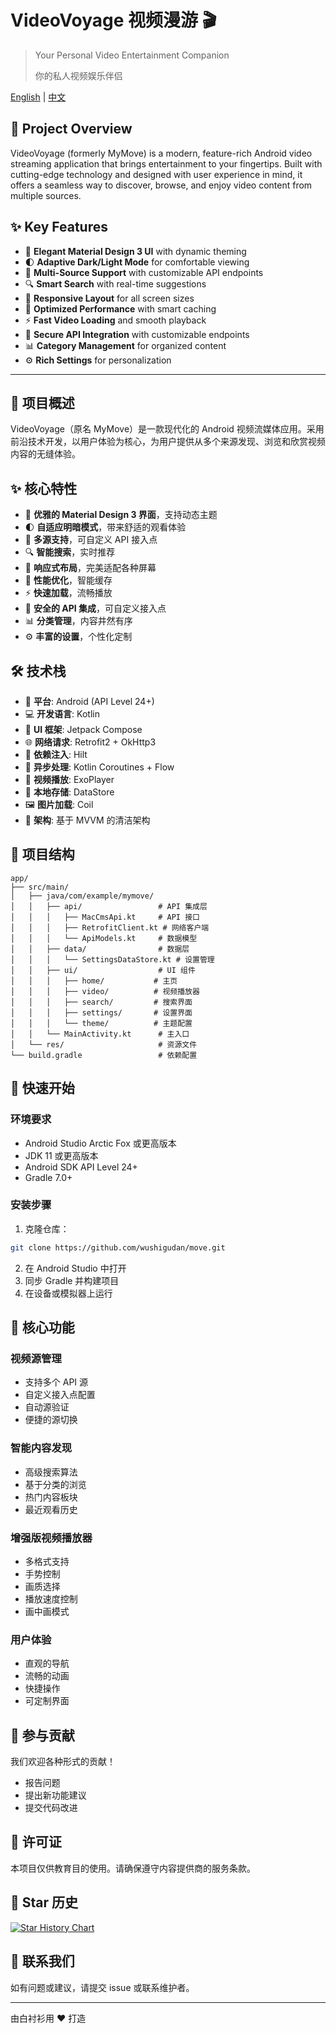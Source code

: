 # VideoVoyage 视频漫游 🎬

> Your Personal Video Entertainment Companion
> 
> 你的私人视频娱乐伴侣

[English](#english) | [中文](#chinese)

<a name="english"></a>
## 🌟 Project Overview
VideoVoyage (formerly MyMove) is a modern, feature-rich Android video streaming application that brings entertainment to your fingertips. Built with cutting-edge technology and designed with user experience in mind, it offers a seamless way to discover, browse, and enjoy video content from multiple sources.

## ✨ Key Features
- 🎨 **Elegant Material Design 3 UI** with dynamic theming
- 🌓 **Adaptive Dark/Light Mode** for comfortable viewing
- 🔄 **Multi-Source Support** with customizable API endpoints
- 🔍 **Smart Search** with real-time suggestions
- 📱 **Responsive Layout** for all screen sizes
- 🚀 **Optimized Performance** with smart caching
- ⚡ **Fast Video Loading** and smooth playback
- 🔐 **Secure API Integration** with customizable endpoints
- 📊 **Category Management** for organized content
- ⚙️ **Rich Settings** for personalization

---

<a name="chinese"></a>
## 🌟 项目概述
VideoVoyage（原名 MyMove）是一款现代化的 Android 视频流媒体应用。采用前沿技术开发，以用户体验为核心，为用户提供从多个来源发现、浏览和欣赏视频内容的无缝体验。

## ✨ 核心特性
- 🎨 **优雅的 Material Design 3 界面**，支持动态主题
- 🌓 **自适应明暗模式**，带来舒适的观看体验
- 🔄 **多源支持**，可自定义 API 接入点
- 🔍 **智能搜索**，实时推荐
- 📱 **响应式布局**，完美适配各种屏幕
- 🚀 **性能优化**，智能缓存
- ⚡ **快速加载**，流畅播放
- 🔐 **安全的 API 集成**，可自定义接入点
- 📊 **分类管理**，内容井然有序
- ⚙️ **丰富的设置**，个性化定制

## 🛠️ 技术栈
- 📱 **平台**: Android (API Level 24+)
- 💻 **开发语言**: Kotlin
- 🎨 **UI 框架**: Jetpack Compose
- 🌐 **网络请求**: Retrofit2 + OkHttp3
- 💉 **依赖注入**: Hilt
- 🔄 **异步处理**: Kotlin Coroutines + Flow
- 🎥 **视频播放**: ExoPlayer
- 💾 **本地存储**: DataStore
- 🖼️ **图片加载**: Coil
- 🎯 **架构**: 基于 MVVM 的清洁架构

## 📁 项目结构
```
app/
├── src/main/
│   ├── java/com/example/mymove/
│   │   ├── api/                 # API 集成层
│   │   │   ├── MacCmsApi.kt     # API 接口
│   │   │   ├── RetrofitClient.kt # 网络客户端
│   │   │   └── ApiModels.kt     # 数据模型
│   │   ├── data/                # 数据层
│   │   │   └── SettingsDataStore.kt # 设置管理
│   │   ├── ui/                  # UI 组件
│   │   │   ├── home/           # 主页
│   │   │   ├── video/          # 视频播放器
│   │   │   ├── search/         # 搜索界面
│   │   │   ├── settings/       # 设置界面
│   │   │   └── theme/          # 主题配置
│   │   └── MainActivity.kt      # 主入口
│   └── res/                     # 资源文件
└── build.gradle                 # 依赖配置
```

## 🚀 快速开始

### 环境要求
- Android Studio Arctic Fox 或更高版本
- JDK 11 或更高版本
- Android SDK API Level 24+
- Gradle 7.0+

### 安装步骤
1. 克隆仓库：
```bash
git clone https://github.com/wushigudan/move.git
```
2. 在 Android Studio 中打开
3. 同步 Gradle 并构建项目
4. 在设备或模拟器上运行

## 🎯 核心功能

### 视频源管理
- 支持多个 API 源
- 自定义接入点配置
- 自动源验证
- 便捷的源切换

### 智能内容发现
- 高级搜索算法
- 基于分类的浏览
- 热门内容板块
- 最近观看历史

### 增强版视频播放器
- 多格式支持
- 手势控制
- 画质选择
- 播放速度控制
- 画中画模式

### 用户体验
- 直观的导航
- 流畅的动画
- 快捷操作
- 可定制界面

## 🤝 参与贡献
我们欢迎各种形式的贡献！
- 报告问题
- 提出新功能建议
- 提交代码改进

## 📝 许可证
本项目仅供教育目的使用。请确保遵守内容提供商的服务条款。

## 🌟 Star 历史

[![Star History Chart](https://api.star-history.com/svg?repos=wushigudan/move&type=Date)](https://star-history.com/#wushigudan/move&Date)

## 📧 联系我们
如有问题或建议，请提交 issue 或联系维护者。

---
由白衬衫用 ❤️ 打造 
